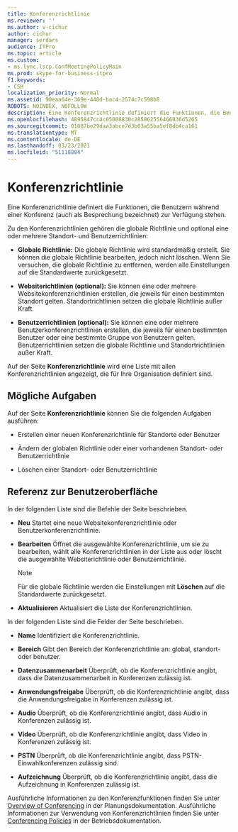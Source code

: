 ```yaml
---
title: Konferenzrichtlinie
ms.reviewer: ''
ms.author: v-cichur
author: cichur
manager: serdars
audience: ITPro
ms.topic: article
ms.custom:
- ms.lync.lscp.ConfMeetingPolicyMain
ms.prod: skype-for-business-itpro
f1.keywords:
- CSH
localization_priority: Normal
ms.assetid: 90eaa64e-369e-448d-bac4-2574c7c598b8
ROBOTS: NOINDEX, NOFOLLOW
description: Eine Konferenzrichtlinie definiert die Funktionen, die Benutzern während einer Konferenz (auch als Besprechung bezeichnet) zur Verfügung stehen.
ms.openlocfilehash: 4895847cc4c05008830c285862556466036d5265
ms.sourcegitcommit: 01087be29daa3abce7d3b03a55ba5ef8db4ca161
ms.translationtype: MT
ms.contentlocale: de-DE
ms.lasthandoff: 03/23/2021
ms.locfileid: "51118884"
---
```

# <a name="conferencing-policy"></a>Konferenzrichtlinie

Eine Konferenzrichtlinie definiert die Funktionen, die Benutzern während einer Konferenz (auch als Besprechung bezeichnet) zur Verfügung stehen.

Zu den Konferenzrichtlinien gehören die globale Richtlinie und optional eine oder mehrere Standort- und Benutzerrichtlinien:

- **Globale Richtlinie:** Die globale Richtlinie wird standardmäßig erstellt. Sie können die globale Richtlinie bearbeiten, jedoch nicht löschen. Wenn Sie versuchen, die globale Richtlinie zu entfernen, werden alle Einstellungen auf die Standardwerte zurückgesetzt.

- **Websiterichtlinien (optional):** Sie können eine oder mehrere Websitekonferenzrichtlinien erstellen, die jeweils für einen bestimmten Standort gelten. Standortrichtlinien setzen die globale Richtlinie außer Kraft.

- **Benutzerrichtlinien (optional):** Sie können eine oder mehrere Benutzerkonferenzrichtlinien erstellen, die jeweils für einen bestimmten Benutzer oder eine bestimmte Gruppe von Benutzern gelten. Benutzerrichtlinien setzen die globale Richtlinie und Standortrichtlinien außer Kraft.

Auf der Seite **Konferenzrichtlinie** wird eine Liste mit allen Konferenzrichtlinien angezeigt, die für Ihre Organisation definiert sind.

## <a name="tasks-you-can-perform"></a>Mögliche Aufgaben

Auf der Seite **Konferenzrichtlinie** können Sie die folgenden Aufgaben ausführen:

- Erstellen einer neuen Konferenzrichtlinie für Standorte oder Benutzer

- Ändern der globalen Richtlinie oder einer vorhandenen Standort- oder Benutzerrichtlinie

- Löschen einer Standort- oder Benutzerrichtlinie

## <a name="ui-reference"></a>Referenz zur Benutzeroberfläche

In der folgenden Liste sind die Befehle der Seite beschrieben.

- **Neu** Startet eine neue Websitekonferenzrichtlinie oder Benutzerkonferenzrichtlinie.

- **Bearbeiten** Öffnet die ausgewählte Konferenzrichtlinie, um sie zu bearbeiten, wählt alle Konferenzrichtlinien in der Liste aus oder löscht die ausgewählte Websiterichtlinie oder Benutzerrichtlinie.

    > [!NOTE]
    > Für die globale Richtlinie werden die Einstellungen mit **Löschen** auf die Standardwerte zurückgesetzt.

- **Aktualisieren** Aktualisiert die Liste der Konferenzrichtlinien.

In der folgenden Liste sind die Felder der Seite beschrieben.

- **Name** Identifiziert die Konferenzrichtlinie.

- **Bereich** Gibt den Bereich der Konferenzrichtlinie an: global, standort- oder benutzer.

- **Datenzusammenarbeit** Überprüft, ob die Konferenzrichtlinie angibt, dass die Datenzusammenarbeit in Konferenzen zulässig ist.

- **Anwendungsfreigabe** Überprüft, ob die Konferenzrichtlinie angibt, dass die Anwendungsfreigabe in Konferenzen zulässig ist.

- **Audio** Überprüft, ob die Konferenzrichtlinie angibt, dass Audio in Konferenzen zulässig ist.

- **Video** Überprüft, ob die Konferenzrichtlinie angibt, dass Video in Konferenzen zulässig ist.

- **PSTN** Überprüft, ob die Konferenzrichtlinie angibt, dass PSTN-Einwahlkonferenzen zulässig sind.

- **Aufzeichnung** Überprüft, ob die Konferenzrichtlinie angibt, dass die Aufzeichnung in Konferenzen zulässig ist.

Ausführliche Informationen zu den Konferenzfunktionen finden Sie unter [Overview of Conferencing](/previous-versions/office/lync-server-2013/lync-server-2013-overview-of-conferencing) in der Planungsdokumentation. Ausführliche Informationen zur Verwendung von Konferenzrichtlinien finden Sie unter [Conferencing Policies](/previous-versions/office/lync-server-2013/lync-server-2013-conferencing-policies) in der Betriebsdokumentation.
